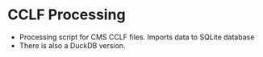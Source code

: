 # CCLF Processing

* Processing script for CMS CCLF files. Imports data to SQLite database
* There is also a DuckDB version.


